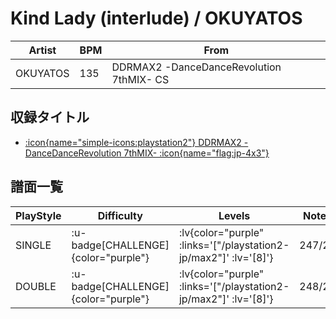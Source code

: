 # Kind Lady (interlude) / OKUYATOS

|Artist|BPM|From|
|------|---|----|
|OKUYATOS|135|DDRMAX2 -DanceDanceRevolution 7thMIX- CS|

## 収録タイトル

- [ :icon{name="simple-icons:playstation2"} DDRMAX2 -DanceDanceRevolution 7thMIX- :icon{name="flag:jp-4x3"} ](/playstation2-jp/max2)

## 譜面一覧

|PlayStyle|Difficulty|Levels|Notes|Movie|
|---------|----------|------|-----|-----|
|SINGLE| :u-badge[CHALLENGE]{color="purple"} | :lv{color="purple" :links='["/playstation2-jp/max2"]' :lv='[8]'} |247/29||
|DOUBLE| :u-badge[CHALLENGE]{color="purple"} | :lv{color="purple" :links='["/playstation2-jp/max2"]' :lv='[8]'} |248/29||
